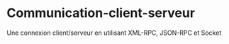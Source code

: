 # Communication-client-serveur
Une connexion client/serveur en utilisant XML-RPC, JSON-RPC et Socket
